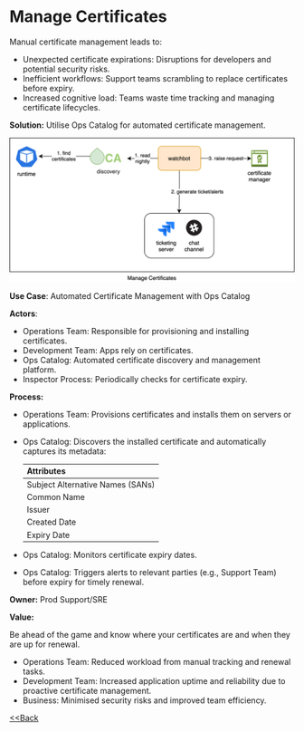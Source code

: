
# Manage Certificates

Manual certificate management leads to:

- Unexpected certificate expirations: Disruptions for developers and potential security risks.
- Inefficient workflows: Support teams scrambling to replace certificates before expiry.
- Increased cognitive load: Teams waste time tracking and managing certificate lifecycles.

**Solution:** Utilise Ops Catalog for automated certificate management.

![Manage Certificates](../assets/images/usecases/3.certificates.svg)

**Use Case**: Automated Certificate Management with Ops Catalog

**Actors**:

- Operations Team: Responsible for provisioning and installing certificates.
- Development Team: Apps rely on certificates.
- Ops Catalog: Automated certificate discovery and management platform.
- Inspector Process: Periodically checks for certificate expiry.

**Process:**

- Operations Team: Provisions certificates and installs them on servers or applications.
- Ops Catalog: Discovers the installed certificate and automatically captures its metadata:

    |Attributes|
    |---|
    |Subject Alternative Names (SANs)|
    |Common Name|
    |Issuer|
    |Created Date|
    |Expiry Date|

- Ops Catalog: Monitors certificate expiry dates.
- Ops Catalog: Triggers alerts to relevant parties (e.g., Support Team) before expiry for timely renewal.

**Owner:** Prod Support/SRE

**Value:** 

Be ahead of the game and know where your certificates are and when they are up for renewal.

- Operations Team: Reduced workload from manual tracking and renewal tasks.
- Development Team: Increased application uptime and reliability due to proactive certificate management.
- Business: Minimised security risks and improved team efficiency.



[<<Back](../usecases.md)

